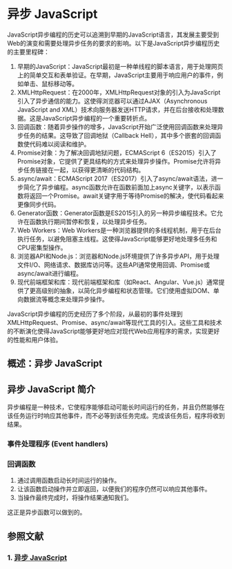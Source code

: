 # 异步 JavaScript
JavaScript异步编程的历史可以追溯到早期的JavaScript语言，其发展主要受到Web的演变和需要处理异步任务的要求的影响。以下是JavaScript异步编程历史的主要里程碑：
1. 早期的JavaScript：JavaScript最初是一种单线程的脚本语言，用于处理网页上的简单交互和表单验证。在早期，JavaScript主要用于响应用户的事件，例如单击、鼠标移动等。
2. XMLHttpRequest：在2000年，XMLHttpRequest对象的引入为JavaScript引入了异步通信的能力。这使得浏览器可以通过AJAX（Asynchronous JavaScript and XML）技术向服务器发送HTTP请求，并在后台接收和处理数据。这是JavaScript异步编程的一个重要转折点。
3. 回调函数：随着异步操作的增多，JavaScript开始广泛使用回调函数来处理异步任务的结果。这导致了回调地狱（Callback Hell），其中多个嵌套的回调函数使代码难以阅读和维护。
4. Promise对象：为了解决回调地狱问题，ECMAScript 6（ES2015）引入了Promise对象，它提供了更具结构的方式来处理异步操作。Promise允许将异步任务链接在一起，以获得更清晰的代码结构。
5. async/await：ECMAScript 2017（ES2017）引入了async/await语法，进一步简化了异步编程。async函数允许在函数前面加上async关键字，以表示函数将返回一个Promise。await关键字用于等待Promise的解决，使代码看起来更像同步代码。
6. Generator函数：Generator函数是ES2015引入的另一种异步编程技术。它允许在函数执行期间暂停和恢复，以处理异步任务。
7. Web Workers：Web Workers是一种浏览器提供的多线程机制，用于在后台执行任务，以避免阻塞主线程。这使得JavaScript能够更好地处理多任务和CPU密集型操作。
8. 浏览器API和Node.js：浏览器和Node.js环境提供了许多异步API，用于处理文件I/O、网络请求、数据库访问等。这些API通常使用回调、Promise或async/await进行编程。
9. 现代前端框架和库：现代前端框架和库（如React、Angular、Vue.js）通常提供了更高级别的抽象，以简化异步编程和状态管理。它们使用虚拟DOM、单向数据流等概念来处理异步操作。

JavaScript异步编程的历史经历了多个阶段，从最初的事件处理到XMLHttpRequest、Promise、async/await等现代工具的引入。这些工具和技术的不断演化使得JavaScript能够更好地应对现代Web应用程序的需求，实现更好的性能和用户体验。

## 概述：异步 JavaScript

## 异步 JavaScript 简介
异步编程是一种技术，它使程序能够启动可能长时间运行的任务，并且仍然能够在该任务运行时响应其他事件，而不必等到该任务完成。完成该任务后，程序将收到结果。

### 事件处理程序 (Event handlers)
### 回调函数
1. 通过调用函数启动长时间运行的操作。
2. 让该函数启动操作并立即返回，以便我们的程序仍然可以响应其他事件。
3. 当操作最终完成时，将操作结果通知我们。

这正是异步函数可以做到的。


## 参照文献
### 1. [异步 JavaScript](https://developer.mozilla.org/en-US/docs/Learn/JavaScript/Asynchronous)

